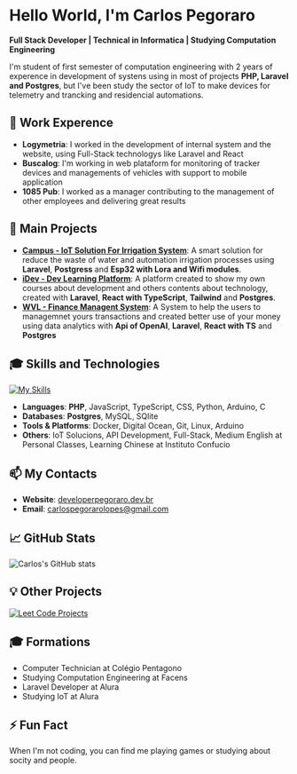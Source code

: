 # Hello World, I'm Carlos Pegoraro

**Full Stack Developer | Technical in Informatica | Studying Computation Engineering**

I'm student of first semester of computation engineering with 2 years of experence in development of systens using in most of projects **PHP, Laravel and Postgres**, but I've been study the sector of IoT to make devices for telemetry and trancking and residencial automations.

## :office: Work Experence
- **Logymetria**: I worked in the development of internal system and the website, using Full-Stack technologys like Laravel and React
- **Buscalog**: I'm working in web plataform for monitoring of tracker devices and managements of vehicles with support to mobile application
- **1085 Pub**: I worked as a manager contributing to the management of other employees and delivering great results

## :pencil: Main Projects

- **[Campus - IoT Solution For Irrigation System](#)**: A smart solution for reduce the waste of water and automation irrigation processes using **Laravel**, **Postgress** and **Esp32 with Lora and Wifi modules**.
- **[iDev - Dev Learning Platform](https://idev.developerpegoraro.dev.br)**: A platform created to show my own courses about development and others contents about technology, created with **Laravel**, **React with TypeScript**, **Tailwind** and **Postgres**.
- **[WVL - Finance Managent System](https://wvl.developerpegoraro.dev.br)**: A System to help the users to managemnet yours transactions and created better use of your money using data analytics with **Api of OpenAI**, **Laravel**, **React with TS** and **Postgres**

## :mortar_board: Skills and Technologies

[![My Skills](https://skillicons.dev/icons?i=arduino,c,css,js,php,py,ts,mysql,postgres,sqlite,docker,bootstrap,fastapi,jquery,laravel,react,tailwind,vite,cloudflare,figma,git,github,gitlab,linux&perline=12)](https://skillicons.dev)
- **Languages**: **PHP**, JavaScript, TypeScript, CSS, Python, Arduino, C 
- **Databases**: **Postgres**, MySQL, SQlite
- **Tools & Platforms**: Docker, Digital Ocean, Git, Linux, Arduino
- **Others**: IoT Solucions, API Development, Full-Stack, Medium English at Personal Classes, Learning Chinese at Instituto Confucio

## 📫 My Contacts

- **Website**: [developerpegoraro.dev.br](https://developerpegoraro.dev.br) 
- **Email**: [carlospegorarolopes@gmail.com](mailto:carlospegorarolopes@gmail.com)
  
## 📈 GitHub Stats

![Carlos's GitHub stats](https://github-readme-stats.vercel.app/api?username=CarlosPegoraro&show_icons=true&theme=default)

## 💡 Other Projects

[![Leet Code Projects](https://github-readme-stats.vercel.app/api/pin/?username=CarlosPegoraro&repo=LeetCodeProjects&theme=default)](https://github.com/CarlosPegoraro/repository-name)

## :mortar_board: Formations

- Computer Technician at Colégio Pentagono
- Studying Computation Engineering at Facens
- Laravel Developer at Alura
- Studying IoT at Alura

## ⚡ Fun Fact

When I'm not coding, you can find me playing games or studying about socity and people.
